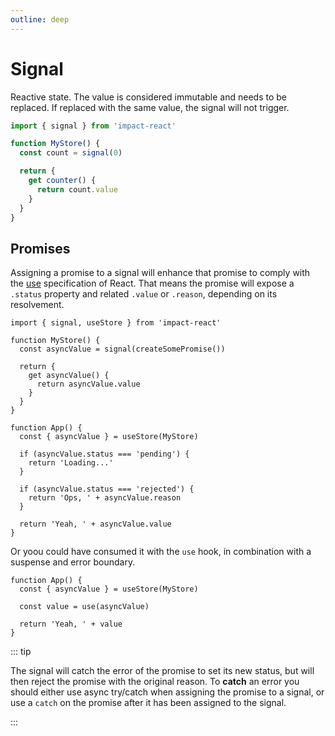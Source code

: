 ```yaml
---
outline: deep
---
```


# Signal

Reactive state. The value is considered immutable and needs to be replaced. If replaced with the same value, the signal will not trigger.

```ts
import { signal } from 'impact-react'

function MyStore() {
  const count = signal(0)

  return {
    get counter() {
      return count.value
    }
  }
}
```

## Promises

Assigning a promise to a signal will enhance that promise to comply with the [use]() specification of React. That means the promise will expose a `.status` property and related `.value` or `.reason`, depending on its resolvement.

```tsx
import { signal, useStore } from 'impact-react'

function MyStore() {
  const asyncValue = signal(createSomePromise())

  return {
    get asyncValue() {
      return asyncValue.value
    }
  }
}

function App() {
  const { asyncValue } = useStore(MyStore)

  if (asyncValue.status === 'pending') {
    return 'Loading...'
  }

  if (asyncValue.status === 'rejected') {
    return 'Ops, ' + asyncValue.reason
  }

  return 'Yeah, ' + asyncValue.value
}
```

Or yoou could have consumed it with the `use` hook, in combination with a suspense and error boundary.

```tsx
function App() {
  const { asyncValue } = useStore(MyStore)

  const value = use(asyncValue)

  return 'Yeah, ' + value
}
```

::: tip

The signal will catch the error of the promise to set its new status, but will then reject the promise with the original reason. To **catch** an error you should either use async try/catch when assigning the promise to a signal, or use a `catch` on the promise after it has been assigned to the signal.

:::